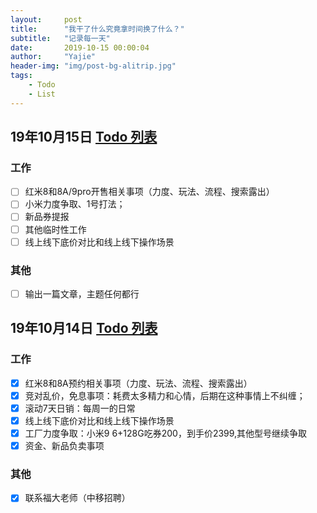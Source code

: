 ```yaml
---
layout:     post
title:      "我干了什么究竟拿时间换了什么？"
subtitle:   "记录每一天"
date:       2019-10-15 00:00:04
author:     "Yajie"
header-img: "img/post-bg-alitrip.jpg"
tags:
    - Todo
    - List
---
```


## 19年10月15日 [Todo 列表](https://www.zybuluo.com/mdeditor?url=https://www.zybuluo.com/static/editor/md-help.markdown#13-待办事宜-todo-列表)
### 工作
- [ ] 红米8和8A/9pro开售相关事项（力度、玩法、流程、搜索露出）
- [ ] 小米力度争取、1号打法；
- [ ] 新品券提报
- [ ] 其他临时性工作
- [ ] 线上线下底价对比和线上线下操作场景
### 其他
- [ ] 输出一篇文章，主题任何都行

## 19年10月14日 [Todo 列表](https://www.zybuluo.com/mdeditor?url=https://www.zybuluo.com/static/editor/md-help.markdown#13-待办事宜-todo-列表)
### 工作
- [x] 红米8和8A预约相关事项（力度、玩法、流程、搜索露出）
- [x] 竞对乱价，免息事项：耗费太多精力和心情，后期在这种事情上不纠缠；
- [x] 滚动7天日销：每周一的日常
- [x] 线上线下底价对比和线上线下操作场景
- [x] 工厂力度争取：小米9 6+128G吃券200，到手价2399,其他型号继续争取
- [x] 资金、新品负卖事项
### 其他
- [x] 联系福大老师（中移招聘）
